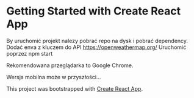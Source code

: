# Getting Started with Create React App

By uruchomić projekt nalezy pobrać repo na dysk i pobrać dependency.
Dodać enva z kluczem do API https://openweathermap.org/
Uruchomić poprzez npm start

Rekomendowana przeglądarka to Google Chrome.

Wersja mobilna może w przyszłości...

This project was bootstrapped with [Create React App](https://github.com/facebook/create-react-app).
